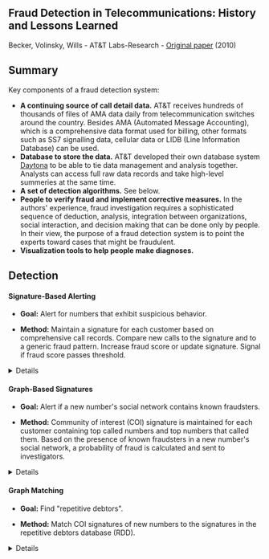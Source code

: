 ## Fraud Detection in Telecommunications: History and Lessons Learned
Becker, Volinsky, Wills - AT&T Labs-Research - [Original paper](https://github.com/slaki/labor2017/blob/master/wiki/fraud-telecom-overview/fraud-detection-in-telecom.pdf) (2010)


## Summary

Key components of a fraud detection system:

- **A continuing source of call detail data.** AT&T receives hundreds of thousands of files of AMA data daily from telecommunication switches around the country. Besides AMA (Automated Message Accounting), which is a comprehensive data format used for billing, other formats such as SS7 signalling data, cellular data or LIDB (Line Information Database) can be used.
- **Database to store the data.** AT&T developed their own database system [Daytona](http://www.research.att.com/projects/Daytona/index.html?fbid=R8dDIUGTEIZ) to be able to tie data management and analysis together. Analysts can access full raw data records and take high-level summeries at the same time.
- **A set of detection algorithms.** See below.
- **People to verify fraud and implement corrective measures.** In the authors' experience, fraud investigation
requires a sophisticated sequence of deduction, analysis,
integration between organizations, social interaction, and
decision making that can be done only by people. In their view, the purpose of a fraud detection
system is to point the experts toward cases that might
be fraudulent.
- **Visualization tools to help people make diagnoses.**

## Detection

#### Signature-Based Alerting

- **Goal:** Alert for numbers that exhibit suspicious behavior.

- **Method:** Maintain a signature for each customer based on comprehensive
call records. Compare new calls to the signature and to a generic fraud
pattern. Increase fraud score or update signature. Signal if fraud score
passes threshold.

<details>
  <summary>Details</summary>
  <br>
A signature vector can be kept on record for each customer. The signature
is a statistical summary of the customer's previous behavior containing data
such as calling rate, distribution of calls by day of week, hour of day,
distribution of call duration, regions of the world called, most frequent
countries and phone numbers called, etc. Such information can be stored in
about 500 bytes per customer.

A generic fraud signature is defined. An incoming call is compared both to 
the current signature of the customer
and the generic fraud signature. If it resembles normal usage pattern more,
then its characteristics are used to update the signature. If it
resembles fraudulent usage pattern more, the customer's fraud score is
increased.

Signature-based alerting tends to produce good results at finding changes in
calling patterns that indicate fraud. AT&T uses many simple detection
algorithms rather than one single complex model. Various algorithms may
generate an alert on the same number, and these alerts are combined into a
single case to be investigated.
</details>


#### Graph-Based Signatures 

- **Goal:** Alert if a new number's social network contains known fraudsters.

- **Method:** Community of interest (COI) signature is maintained for each customer
containing top called numbers and top numbers that called them. Based on the
presence of known fraudsters in a new number's social network, a probability
of fraud is calculated and sent to investigators.

<details>
  <summary>Details</summary>
  <br>
Social networks of fraudsters are another source of information that can help
identify fraud cases. The callgraph network is a conceptualization of the 
call detail data as a graph, where nodes are phone numbers and directed edges 
represent communication between them. To extract the social network of each 
customer easily, a community of interest (COI) signature is used.
This includes the top numbers called by the target number and the top numbers 
that call that number. Thus each phone number has its small graph and the
union of these makes up the callgraph network.

COI signatures are updated by a variant of exponential smoothing combining
old top-k edges with the current day's edges. Based on COI signatures a "guilt
by association" application can be developed. For new numbers with suspicious
calling behavior, an extended social network can be built and visualized as a
graph. By coloring the nodes of known fraudulent numbers, probability of fraud
can be calculated for all new numbers and a ranked list can be sent to the 
fraud investigators.
</details>



#### Graph Matching

- **Goal:** Find "repetitive debtors".

- **Method:** Match COI signatures of new numbers to the signatures in the
repetitive debtors database (RDD).

<details>
  <summary>Details</summary>
  <br>
COI signatures has also been useful in tracking down fraudsters who try to 
cover their tracks by changing their phone number, name or address. The 
RDD is designed to keep a running database of COI signatures of delinquent 
customers for this purpose. To find them, COI signatures on all new accounts 
are built and matched to the signatures in the RDD.

The distance function is based on the overlap between the two graphs and the 
proportion of the overall communication accounted for by those overlapping 
nodes. Two variants are used, both can be efficiently calculated for large
numbers of candidate pairs, thus tens of thousands of new accounts can be tested
daily. The generated case list of suspected "repetitive debtors" can be handed
off for further investigation.
</details>


